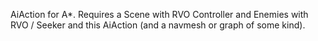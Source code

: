 ﻿AiAction for A*.   Requires a Scene with RVO Controller and Enemies with RVO / Seeker and this AiAction (and a navmesh or graph of some kind).